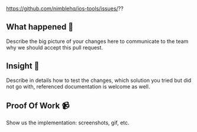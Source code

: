 https://github.com/nimblehq/ios-tools/issues/??

## What happened 👀

Describe the big picture of your changes here to communicate to the team why we should accept this pull request. 
 
## Insight 📝

Describe in details how to test the changes, which solution you tried but did not go with, referenced documentation is welcome as well.
 
## Proof Of Work 📹

Show us the implementation: screenshots, gif, etc.
